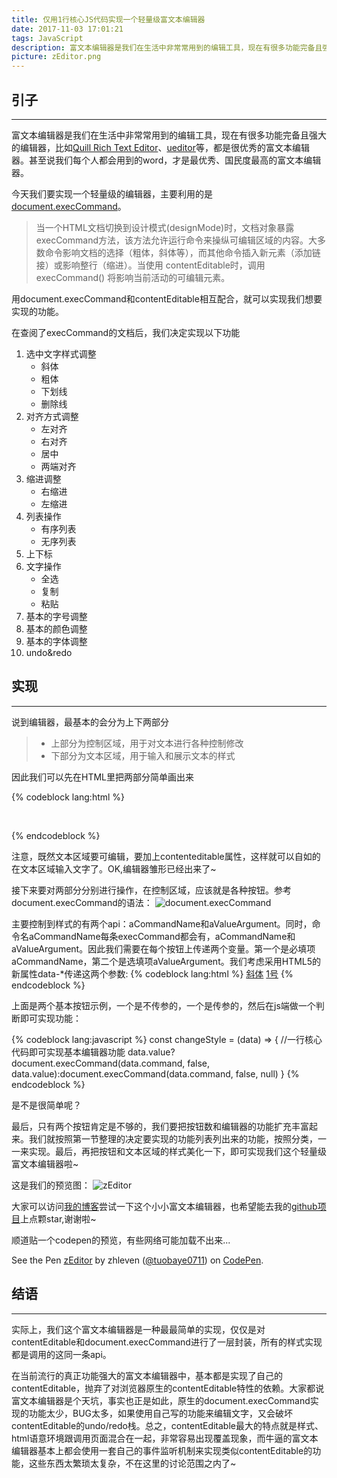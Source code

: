 ```yaml
---
title: 仅用1行核心JS代码实现一个轻量级富文本编辑器
date: 2017-11-03 17:01:21
tags: JavaScript
description: 富文本编辑器是我们在生活中非常常用到的编辑工具，现在有很多功能完备且强大的编辑器，比如Quill Rich Text Editor、ueditor等，都是很优秀的富文本编辑器。甚至说我们每个人都会用到的word，才是最优秀、国民度最高的富文本编辑器。这篇文章使用极少的代码，实现了一个简洁、无任何依赖的轻量级富文本编辑器。
picture: zEditor.png
---
```


## 引子

***

富文本编辑器是我们在生活中非常常用到的编辑工具，现在有很多功能完备且强大的编辑器，比如[Quill Rich Text Editor](https://github.com/quilljs/quill)、[ueditor](http://ueditor.baidu.com/website/)等，都是很优秀的富文本编辑器。甚至说我们每个人都会用到的word，才是最优秀、国民度最高的富文本编辑器。

今天我们要实现一个轻量级的编辑器，主要利用的是[document.execCommand](https://developer.mozilla.org/zh-CN/docs/Web/API/Document/execCommand)。

> 当一个HTML文档切换到设计模式(designMode)时，文档对象暴露 execCommand方法，该方法允许运行命令来操纵可编辑区域的内容。大多数命令影响文档的选择（粗体，斜体等），而其他命令插入新元素（添加链接）或影响整行（缩进）。当使用 contentEditable时，调用 execCommand() 将影响当前活动的可编辑元素。

用document.execCommand和contentEditable相互配合，就可以实现我们想要实现的功能。

在查阅了execCommand的文档后，我们决定实现以下功能

1. 选中文字样式调整
    - 斜体
    - 粗体
    - 下划线
    - 删除线
2. 对齐方式调整
    - 左对齐
    - 右对齐
    - 居中
    - 两端对齐
3. 缩进调整
    - 右缩进
    - 左缩进
4. 列表操作
    - 有序列表
    - 无序列表
5. 上下标
6. 文字操作
    - 全选
    - 复制
    - 粘贴
7. 基本的字号调整
8. 基本的颜色调整
9. 基本的字体调整
10. undo&redo

## 实现

***

说到编辑器，最基本的会分为上下两部分
> - 上部分为控制区域，用于对文本进行各种控制修改
> - 下部分为文本区域，用于输入和展示文本的样式

因此我们可以先在HTML里把两部分简单画出来

{% codeblock lang:html %}
<div id="wrapper">
    <div id="control-area"></div>
    <div id="text-area" contenteditable></div>
</div>
{% endcodeblock %}

注意，既然文本区域要可编辑，要加上contenteditable属性，这样就可以自如的在文本区域输入文字了。OK,编辑器雏形已经出来了~

接下来要对两部分分别进行操作，在控制区域，应该就是各种按钮。参考document.execCommand的语法：
![document.execCommand](execCommand.png)

主要控制到样式的有两个api：aCommandName和aValueArgument。同时，命令名aCommandName每条execCommand都会有，aCommandName和aValueArgument。因此我们需要在每个按钮上传递两个变量。第一个是必填项aCommandName，第二个是选填项aValueArgument。我们考虑采用HTML5的新属性data-*传递这两个参数:
{% codeblock lang:html %}
    <!--调整为斜体-->
    <a href="#" data-command='italic' onclick="changeStyle(this.dataset)">斜体</a>
    <!--调整字号为1号-->
    <a href="#" data-command='fontSize' data-value="1" onclick="changeStyle(this.dataset)">1号</a>
{% endcodeblock %}

上面是两个基本按钮示例，一个是不传参的，一个是传参的，然后在js端做一个判断即可实现功能：

{% codeblock lang:javascript %}
    const changeStyle = (data) => {
        //一行核心代码即可实现基本编辑器功能
        data.value? document.execCommand(data.command, false, data.value):document.execCommand(data.command, false, null)
    }
{% endcodeblock %}

是不是很简单呢？

最后，只有两个按钮肯定是不够的，我们要把按钮数和编辑器的功能扩充丰富起来。我们就按照第一节整理的决定要实现的功能列表列出来的功能，按照分类，一一来实现。最后，再把按钮和文本区域的样式美化一下，即可实现我们这个轻量级富文本编辑器啦~

这是我们的预览图：
![zEditor](zEditor.png)

大家可以访问[我的博客](http://tuobaye.com/demo/zEditor/index)尝试一下这个小小富文本编辑器，也希望能去我的[github项目](https://github.com/tuobaye0711/zEditor)上点颗star,谢谢啦~

顺道贴一个codepen的预览，有些网络可能加载不出来...
<p data-height="744" data-theme-id="dark" data-slug-hash="LOZRaL" data-default-tab="html,result" data-user="tuobaye0711" data-embed-version="2" data-pen-title="zEditor" class="codepen">See the Pen <a href="https://codepen.io/tuobaye0711/pen/LOZRaL/">zEditor</a> by zhleven (<a href="https://codepen.io/tuobaye0711">@tuobaye0711</a>) on <a href="https://codepen.io">CodePen</a>.</p>
<script async src="https://production-assets.codepen.io/assets/embed/ei.js"></script>

## 结语

***

实际上，我们这个富文本编辑器是一种最最简单的实现，仅仅是对contentEditable和document.execCommand进行了一层封装，所有的样式实现都是调用的这同一条api。

在当前流行的真正功能强大的富文本编辑器中，基本都是实现了自己的contentEditable，抛弃了对浏览器原生的contentEditable特性的依赖。大家都说富文本编辑器是个天坑，事实也正是如此，原生的document.execCommand实现的功能太少，BUG太多，如果使用自己写的功能来编辑文字，又会破坏contentEditable的undo/redo栈。总之，contentEditable最大的特点就是样式、html语意环境跟调用页面混合在一起，非常容易出现覆盖现象，而牛逼的富文本编辑器基本上都会使用一套自己的事件监听机制来实现类似contentEditable的功能，这些东西太繁琐太复杂，不在这里的讨论范围之内了~